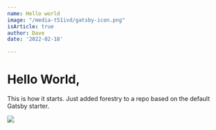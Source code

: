 ```yaml
---
name: Hello world
image: "/media-t51ivd/gatsby-icon.png"
isArticle: true
author: Dave
date: '2022-02-18'

---
```

# Hello World,

This is how it starts. Just added forestry to a repo based on the default Gatsby starter.

![](/media-t51ivd/gatsby-astronaut.png)